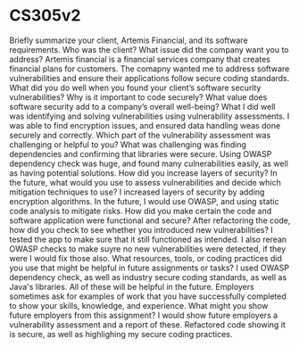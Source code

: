 # CS305v2
Briefly summarize your client, Artemis Financial, and its software requirements. Who was the client? What issue did the company want you to address?
Artemis financial is a financial services company that creates financial plans for customers. The comapny wanted me to address software vulnerabilities and ensure their applications follow secure coding standards.
What did you do well when you found your client’s software security vulnerabilities? Why is it important to code securely? What value does software security add to a company’s overall well-being?
What I did well was identifying and solving vulnerabilities using vulnerability assessments. I was able to find encryption issues, and ensured data handling weas done securely and correctly. 
Which part of the vulnerability assessment was challenging or helpful to you?
What was challenging was finding dependencies and confirming that libraries were secure. Using OWASP dependency check was huge, and found many culnerabilities easily, as well as having potential solutions. 
How did you increase layers of security? In the future, what would you use to assess vulnerabilities and decide which mitigation techniques to use?
I increased layers of security by adding encryption algorithms. In the future, I would use OWASP, and using static code analysis to mitigate risks. 
How did you make certain the code and software application were functional and secure? After refactoring the code, how did you check to see whether you introduced new vulnerabilities?
I tested the app to make sure that it still functioned as intended. I also rerean OWASP checks to make suyre no new vulnerabilities were detected, if they were I would fix those also.
What resources, tools, or coding practices did you use that might be helpful in future assignments or tasks?
I used OWASP dependency check, as well as industry secure coding standards, as well as Java's libraries. All of these will be helpful in the future.
Employers sometimes ask for examples of work that you have successfully completed to show your skills, knowledge, and experience. What might you show future employers from this assignment?
I would show future employers a vulnerability assessment and a report of these. Refactored code showing it is secure, as well as highlighing my secure coding practices.
